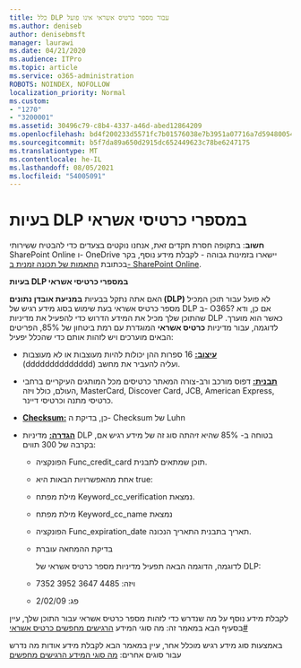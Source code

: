 ```yaml
---
title: כלל DLP עבור מספר כרטיס אשראי אינו פועל
ms.author: deniseb
author: denisebmsft
manager: laurawi
ms.date: 04/21/2020
ms.audience: ITPro
ms.topic: article
ms.service: o365-administration
ROBOTS: NOINDEX, NOFOLLOW
localization_priority: Normal
ms.custom:
- "1270"
- "3200001"
ms.assetid: 30496c79-c8b4-4337-a46d-abed12864209
ms.openlocfilehash: bd4f200233d5571fc7b01576038e7b3951a07716a7d5948005418d2896291ee5
ms.sourcegitcommit: b5f7da89a650d2915dc652449623c78be6247175
ms.translationtype: MT
ms.contentlocale: he-IL
ms.lasthandoff: 08/05/2021
ms.locfileid: "54005091"
---
```

# <a name="dlp-issues-with-credit-card-numbers"></a>בעיות DLP במספרי כרטיסי אשראי

**חשוב**: בתקופה חסרת תקדים זאת, אנחנו נוקטים בצעדים כדי להבטיח ששירותי SharePoint Online ו- OneDrive יישארו בזמינות גבוהה - לקבלת מידע נוסף, בקר בכתובת [התאמות של תכונה זמנית ב- SharePoint Online](https://aka.ms/ODSPAdjustments).

**בעיות DLP במספרי כרטיסי אשראי**

האם אתה נתקל בבעיות **במניעת אובדן נתונים (DLP)** לא פועל עבור תוכן המכיל מספר כרטיס אשראי בעת שימוש בסוג מידע רגיש של DLP ב- O365?  אם כן, ודא שהתוכן שלך מכיל את המידע הדרוש כדי להפעיל את מדיניות DLP כאשר הוא מוערך. לדוגמה, עבור מדיניות **כרטיס אשראי** המוגדרת עם רמת ביטחון של 85%, הפריטים הבאים מוערכים ויש לזהות אותם כדי שהכלל יפעיל:
  
- **[עיצוב:](https://docs.microsoft.com/microsoft-365/compliance/sensitive-information-type-entity-definitions#format-19)** 16 ספרות ההן יכולות להיות מעוצבות או לא מעוצבות (dddddddddddddd) ועליה להעביר את מחשב.

- **[תבנית:](https://docs.microsoft.com/microsoft-365/compliance/sensitive-information-type-entity-definitions#pattern-19)** דפוס מורכב ורב-צורה המאתר כרטיסים מכל המותגים העיקריים ברחבי העולם, כולל ויזה, MasterCard, Discover Card, JCB, American Express, כרטיסי מתנה וכרטיסי דיינר.

- **[Checksum:](https://docs.microsoft.com/microsoft-365/compliance/sensitive-information-type-entity-definitions#checksum-19)** כן, בדיקת ה- Checksum של Luhn

- **[הגדרה:](https://docs.microsoft.com/microsoft-365/compliance/sensitive-information-type-entity-definitions#definition-19)** מדיניות DLP בטוחה ב- 85% שהיא זיהתה סוג זה של מידע רגיש אם, בקרבה של 300 תווים:

  - הפונקציה Func_credit_card תוכן שמתאים לתבנית.

  - אחת מהאפשרויות הבאות היא true:

  - מילת מפתח Keyword_cc_verification נמצאת.

  - מילת מפתח Keyword_cc_name נמצאת

  - הפונקציה Func_expiration_date תאריך בתבנית התאריך הנכונה.

  - בדיקת ההמחאה עוברת

    לדוגמה, הדוגמה הבאה תפעיל מדיניות מספר כרטיס אשראי של DLP:

  - ויזה: 4485 3647 3952 7352
  
  - פג: 2/02/09

לקבלת מידע נוסף על מה  שנדרש כדי לזהות מספר כרטיס אשראי עבור התוכן שלך, עיין בסעיף הבא במאמר זה: מה סוגי המידע [הרגישים מחפשים כרטיס אשראי#](https://docs.microsoft.com/microsoft-365/compliance/sensitive-information-type-entity-definitions#credit-card-number)
  
באמצעות סוג מידע רגיש מוכלל אחר, עיין במאמר הבא לקבלת מידע אודות מה נדרש עבור סוגים אחרים: [מה סוגי המידע הרגישים מחפשים](https://docs.microsoft.com/microsoft-365/compliance/sensitive-information-type-entity-definitions)
  